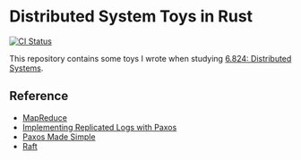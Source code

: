 # Distributed System Toys in Rust

[![CI Status](../../workflows/CI/badge.svg)](../../actions)

This repository contains some toys I wrote when studying [6.824: Distributed Systems](https://pdos.csail.mit.edu/6.824/).

## Reference

- [MapReduce](https://pdos.csail.mit.edu/6.824/papers/mapreduce.pdf)
- [Implementing Replicated Logs with Paxos](https://ongardie.net/static/raft/userstudy/paxos.pdf)
- [Paxos Made Simple](https://lamport.azurewebsites.net/pubs/paxos-simple.pdf)
- [Raft](https://raft.github.io/raft.pdf)
